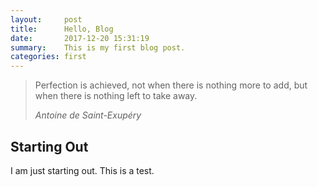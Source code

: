 ```yaml
---
layout:     post
title:      Hello, Blog
date:       2017-12-20 15:31:19
summary:    This is my first blog post.
categories: first
---
```



<blockquote>
  <p>
    Perfection is achieved, not when there is nothing more to add, but when there is nothing left to take away.
  </p>
  <footer><cite title="Antoine de Saint-Exupéry">Antoine de Saint-Exupéry</cite></footer>
</blockquote>

## Starting Out

I am just starting out. This is a test.
